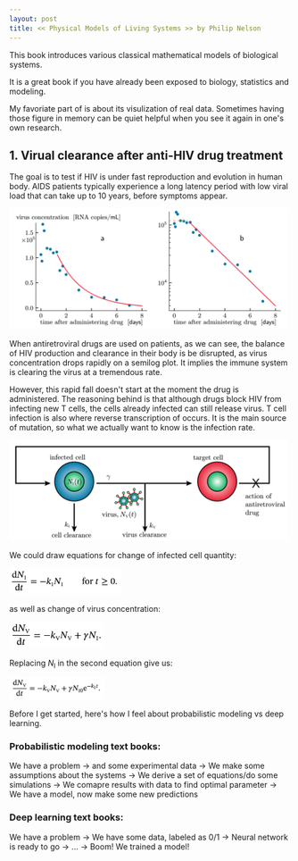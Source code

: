 ```yaml
---
layout: post
title: << Physical Models of Living Systems >> by Philip Nelson
---
```


This book introduces various classical mathematical models of biological systems. 

It is a great book if you have already been exposed to biology, statistics and modeling.

My favoriate part of is about its visulization of real data. Sometimes having those figure in memory can be quiet helpful when you see it again in one's own research.

## 1. Virual clearance after anti-HIV drug treatment

The goal is to test if HIV is under fast reproduction and evolution in human body. AIDS patients typically experience a long latency period with low viral load that can take up to 10 years, before symptoms appear.

<img src="/Physical-Models/Fig.0.3.png" alt="drawing" width="500"/>

When antiretroviral drugs are used on patients, as we can see, the balance of HIV production and clearance in their body is be disrupted, as virus concentration drops rapidly on a semilog plot. It implies the immune system is clearing the virus at a tremendous rate. 

However, this rapid fall doesn't start at the moment the drug is administered. The reasoning behind is that although drugs block HIV from infecting new T cells, the cells already infected can still release virus. T cell infection is also where reverse transcription of occurs. It is the main source of mutation, so what we actually want to know is the infection rate.

<img src="/Physical-Models/Fig.1.2.png" alt="drawing" width="500"/>

We could draw equations for change of infected cell quantity:

<img src="/Physical-Models/Eq.1.1.png" alt="drawing" width="200"/>

as well as change of virus concentration:

<img src="/Physical-Models/Eq.1.2.png" alt="drawing" width="170"/>

Replacing *N*<sub>I</sub> in the second equation give us: 

<img src="/Physical-Models/Eq.1.3.png" alt="drawing" width="170"/>






Before I get started, here's how I feel about probabilistic modeling vs deep learning.
  
### Probabilistic modeling text books:
  
We have a problem -> and some experimental data -> We make some assumptions about the systems -> We derive a set of equations/do some simulations -> We comapre results with data to find optimal parameter -> We have a model, now make some new predictions
  
### Deep learning text books:

We have a problem -> We have some data, labeled as 0/1 -> Neural network is ready to go -> ... -> Boom! We trained a model!  
